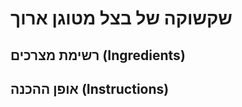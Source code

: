 # שקשוקה של בצל מטוגן ארוך

## רשימת מצרכים (Ingredients)










## אופן ההכנה (Instructions)











